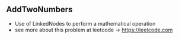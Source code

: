 ## AddTwoNumbers

- Use of LinkedNodes to perform a mathematical operation 
- see more about this problem at leetcode -> https://leetcode.com